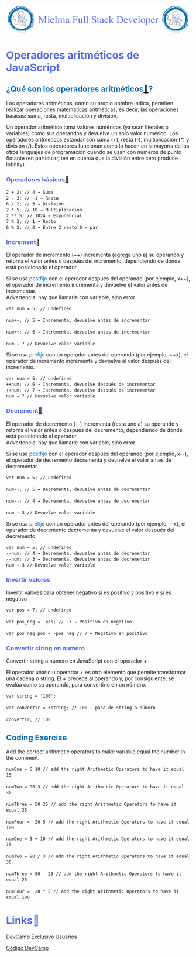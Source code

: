 ![Logo Mielma](logo/Logo%20Encabezado.png)

# <b><font color="#556CEE">Operadores aritméticos de JavaScript</font></b>

## <b><font color="#006cb5">¿Qué son los operadores aritméticos[🔗](https://developer.mozilla.org/es/docs/Web/JavaScript/Guide/Expressions_and_Operators#operadores_aritm%C3%A9ticos)?</font></b>
Los operadores aritméticos, como su propio nombre indica, permiten realizar operaciones matemáticas aritméticas, es decir, las operaciones básicas: suma, resta, multiplicación y división.

Un operador aritmético toma valores numéricos (ya sean literales o variables) como sus operandos y devuelve un solo valor numérico. Los operadores aritméticos estándar son suma (+), resta (-), multiplicación (*) y división (/). Estos operadores funcionan como lo hacen en la mayoría de los otros lenguajes de programación cuando se usan con números de punto flotante (en particular, ten en cuenta que la división entre cero produce Infinity). 

### <font color="#556CEE">Operadores básicos[🔗](https://developer.mozilla.org/es/docs/Learn/JavaScript/First_steps/Math)</font>
~~~
2 + 2; // 4 → Suma
2 - 3; // -1 → Resta
6 / 2; // 3 → División
2 * 5; // 10 → Multiplicación
2 ** 5; // 1024 → Exponencial
7 % 2; // 1 → Resto
6 % 2; // 0 → Entre 2 resto 0 = par
~~~

### <font color="#556CEE">Increment[🔗](https://developer.mozilla.org/es/docs/Web/JavaScript/Reference/Operators/Increment)</font>
El operador de incremento (++) incrementa (agrega uno a) su operando y retorna el valor antes o después del incremento, dependiendo de dónde está posicionado el operador.

Si se usa <font color="#006cb5">postfijo</font> con el operador después del operando (por ejemplo, x++), el operador de incremento incrementa y devuelve el valor antes de incrementar.  
Advertencia, hay que llamarle con variable, sino error.
~~~
var num = 5; // undefined

num++; // 5 → Incrementa, devuelve antes de incrementar

num++; // 6 → Incrementa, devuelve antes de incrementar

num → 7 // Devuelve valor variable
~~~
Si se usa <font color="#006cb5">prefijo</font> con un operador antes del operando (por ejemplo, ++x), el operador de incremento incrementa y devuelve el valor después del incremento.
~~~
var num = 5; // undefined
++num; // 6 → Incrementa, devuelve después de incrementar
++num; // 7 → Incrementa, devuelve después de incrementar
num → 7 // Devuelve valor variable
~~~

### <font color="#556CEE">Decrement[🔗](https://developer.mozilla.org/es/docs/Web/JavaScript/Reference/Operators/Increment)</font>
El operador de decremento (--) incrementa (resta uno a) su operando y retorna el valor antes o después del decremento, dependiendo de dónde está posicionado el operador.  
Advertencia, hay que llamarle con variable, sino error.


Si se usa <font color="#006cb5">postfijo</font> con el operador después del operando (por ejemplo, x--), el operador de decremento decrementa y devuelve el valor antes de decrementar.
~~~
var num = 5; // undefined

num--; // 5 → Decrementa, devuelve antes de decrementar

num--; // 4 → Decrementa, devuelve antes de decrementar

num → 3 // Devuelve valor variable
~~~
Si se usa <font color="#006cb5">prefijo</font> con un operador antes del operando (por ejemplo, --x), el operador de decremento decrementa y devuelve el valor después del decremento.
~~~
var num = 5; // undefined
--num; // 4 → Decrementa, devuelve antes de decrementar
--num; // 3 → Decrementa, devuelve antes de decrementar
num → 3 // Devuelve valor variable
~~~

### <font color="#556CEE">Invertir valores</font>
Invertir valores para obtener negativo si es positivo y positivo y si es negativo
~~~
var pos = 7; // undefined

var pos_neg = -pos; // -7 → Positivo en negativo

var pos_neg_pos = -pos_neg // 7 → Negativo en positivo
~~~

### <font color="#556CEE">Convertir string en número</font>
Convertir string a número en JavaScript con el operador +

El operador unario u operador + es otro elemento que permite transformar una cadena o string. El + precede al operando y, por consiguiente, se evalúa como su operando, para convertirlo en un número.
~~~
var string = '100';

var convertir = +string; // 100 → pasa de string a número

convertir; // 100 

~~~

## <b><font color="#006cb5">Coding Exercise</font></b>
Add the correct arithmetic operators to make variable equal the number in the comment.
~~~
numOne = 5 10 // add the right Arithmetic Operators to have it equal 15

numTwo = 90 3 // add the right Arithmetic Operators to have it equal 30

numThree = 50 25 // add the right Arithmetic Operators to have it equal 25

numFour =  20 5 // add the right Arithmetic Operators to have it equal 100
~~~
~~~
numOne = 5 + 10 // add the right Arithmetic Operators to have it equal 15

numTwo = 90 / 3 // add the right Arithmetic Operators to have it equal 30

numThree = 50 - 25 // add the right Arithmetic Operators to have it equal 25

numFour =  20 * 5 // add the right Arithmetic Operators to have it equal 100
~~~

# <b><font color="#556CEE">Links🔗</font></b>

[DevCamp Exclusivo Usuarios](https://basque.devcamp.com/pt-full-stack-development-javascript-python-react/guide/javascript-arithmetic-operators)  

[Código DevCamp](https://github.com/rails-camp/javascript-programming/blob/master/section_b_16_arithmetic_operators.js)

<!-- [Código Mielma]() -->